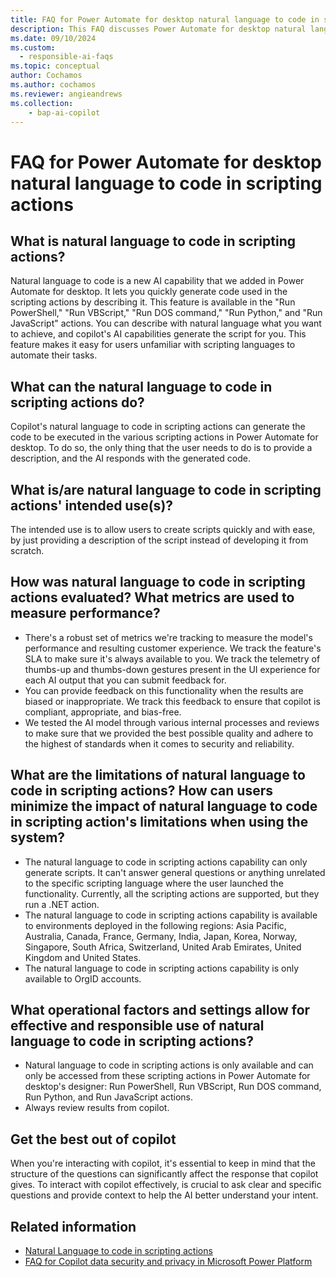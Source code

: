 ```yaml
---
title: FAQ for Power Automate for desktop natural language to code in scripting actions
description: This FAQ discusses Power Automate for desktop natural language to code in scripting actions and the key considerations for making use of this technology responsibly.
ms.date: 09/10/2024
ms.custom: 
  - responsible-ai-faqs
ms.topic: conceptual
author: Cochamos
ms.author: cochamos
ms.reviewer: angieandrews
ms.collection: 
    - bap-ai-copilot
---
```


# FAQ for Power Automate for desktop natural language to code in scripting actions

## What is natural language to code in scripting actions?

Natural language to code is a new AI capability that we added in Power Automate for desktop. It lets you quickly generate code used in the scripting actions by describing it. This feature is available in the "Run PowerShell," "Run VBScript," "Run DOS command," "Run Python," and "Run JavaScript" actions. You can describe with natural language what you want to achieve, and copilot's AI capabilities generate the script for you. This feature makes it easy for users unfamiliar with scripting languages to automate their tasks.

## What can the natural language to code in scripting actions do?

Copilot's natural language to code in scripting actions can generate the code to be executed in the various scripting actions in Power Automate for desktop. To do so, the only thing that the user needs to do is to provide a description, and the AI responds with the generated code.

## What is/are natural language to code in scripting actions' intended use(s)?

The intended use is to allow users to create scripts quickly and with ease, by just providing a description of the script instead of developing it from scratch.

## How was natural language to code in scripting actions evaluated? What metrics are used to measure performance?

- There's a robust set of metrics we're tracking to measure the model's performance and resulting customer experience. We track the feature's SLA to make sure it's always available to you. We track the telemetry of thumbs-up and thumbs-down gestures present in the UI experience for each AI output that you can submit feedback for.
- You can provide feedback on this functionality when the results are biased or inappropriate. We track this feedback to ensure that copilot is compliant, appropriate, and bias-free.
- We tested the AI model through various internal processes and reviews to make sure that we provided the best possible quality and adhere to the highest of standards when it comes to security and reliability.

## What are the limitations of natural language to code in scripting actions? How can users minimize the impact of natural language to code in scripting action's limitations when using the system?

- The natural language to code in scripting actions capability can only generate scripts. It can't answer general questions or anything unrelated to the specific scripting language where the user launched the functionality. Currently, all the scripting actions are supported, but they run a .NET action.
- The natural language to code in scripting actions capability is available to environments deployed in the following regions: Asia Pacific, Australia, Canada, France, Germany, India, Japan, Korea, Norway, Singapore, South Africa, Switzerland, United Arab Emirates, United Kingdom and United States.
- The natural language to code in scripting actions capability is only available to OrgID accounts.

## What operational factors and settings allow for effective and responsible use of natural language to code in scripting actions?

- Natural language to code in scripting actions is only available and can only be accessed from these scripting actions in Power Automate for desktop's designer: Run PowerShell, Run VBScript, Run DOS command, Run Python, and Run JavaScript actions.
- Always review results from copilot.

## Get the best out of copilot

When you're interacting with copilot, it's essential to keep in mind that the structure of the questions can significantly affect the response that copilot gives. To interact with copilot effectively, is crucial to ask clear and specific questions and provide context to help the AI better understand your intent.

## Related information

- [Natural Language to code in scripting actions](./desktop-flows/actions-reference/scripting.md)
- [FAQ for Copilot data security and privacy in Microsoft Power Platform](/power-platform/faqs-copilot-data-security-privacy)
